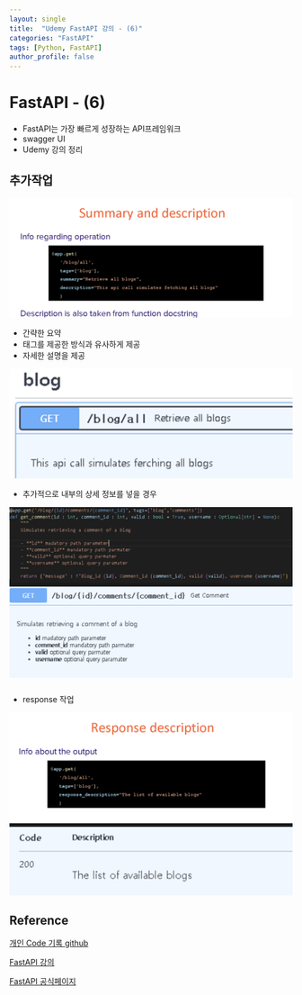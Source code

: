 ```yaml
---
layout: single
title:  "Udemy FastAPI 강의 - (6)"
categories: "FastAPI"
tags: [Python, FastAPI]
author_profile: false
---
```


# FastAPI - (6)
   - FastAPI는 가장 빠르게 성장하는 API프레임워크
   - swagger UI
   - Udemy 강의 정리

## 추가작업

  ![image-20240320114440118](/images/2023-01-16-FastAPI_udemy/image-20240320114440118.png)

  - 간략한 요약
  - 태그를 제공한 방식과 유사하게 제공
  - 자세한 설명을 제공

  ![image-20240320114455976](/images/2023-01-16-FastAPI_udemy/image-20240320114455976.png)

  - 추가적으로 내부의 상세 정보를 넣을 경우

  ![image-20240320114516305](/images/2023-01-16-FastAPI_udemy/image-20240320114516305.png)

  - response 작업

  ![image-20240320114540949](/images/2023-01-16-FastAPI_udemy/image-20240320114540949.png)


## Reference
[개인 Code 기록 github](https://github.com/chusonghyeon/FastAPI_Project)

[FastAPI 강의](https://www.udemy.com/course/completefastapi/?couponCode=KEEPLEARNING)

[FastAPI 공식페이지](https://fastapi.tiangolo.com/ko/)